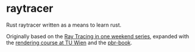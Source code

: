 # raytracer
Rust raytracer written as a means to learn rust.

Originally based on the [Ray Tracing in one weekend series](https://raytracing.github.io/), expanded with the [rendering course at TU Wien](https://www.cg.tuwien.ac.at/courses/Rendering/VU) and the [pbr-book](https://www.pbr-book.org/).
